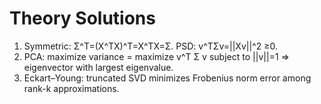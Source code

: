 # Theory Solutions
1. Symmetric: Σ^T=(X^TX)^T=X^TX=Σ. PSD: v^TΣv=||Xv||^2 ≥0.
2. PCA: maximize variance = maximize v^T Σ v subject to ||v||=1 ⇒ eigenvector with largest eigenvalue.
3. Eckart–Young: truncated SVD minimizes Frobenius norm error among rank-k approximations.
